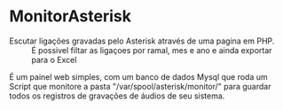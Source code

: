 # MonitorAsterisk

<dl>
	<dt>Escutar ligações gravadas pelo Asterisk através de uma pagina em PHP.</dt>
	<dd>É possivel filtar as ligaçoes por ramal, mes e ano e ainda exportar para o Excel</dd>
</dl>

É um painel web simples, com um banco de dados Mysql que roda um Script que monitore a pasta "/var/spool/asterisk/monitor/" para guardar todos os registros de gravações de áudios de seu sistema.











